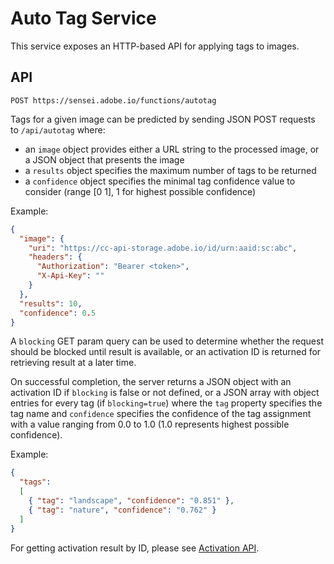 # Auto Tag Service

This service exposes an HTTP-based API for applying tags to images.

## API

```
POST https://sensei.adobe.io/functions/autotag

```

Tags for a given image can be predicted by sending JSON POST requests to `/api/autotag` where:

* an `image` object provides either a URL string to the processed image, or a JSON object that presents the image
* a `results` object specifies the maximum number of tags to be returned
* a `confidence` object specifies the minimal tag confidence value to consider (range [0 1], 1 for highest possible confidence)

Example:

```json
{
  "image": {
    "uri": "https://cc-api-storage.adobe.io/id/urn:aaid:sc:abc",
    "headers": {
      "Authorization": "Bearer <token>",
      "X-Api-Key": ""
    }
  },
  "results": 10,
  "confidence": 0.5
}
```

A `blocking` GET param query can be used to determine whether the request should be blocked until result is available, or an activation ID is returned for retrieving result at a later time.

On successful completion, the server returns a JSON object with an activation ID if `blocking` is false or not defined, or a JSON array with object entries for every tag (if `blocking=true`) where the `tag` property specifies the tag name and `confidence` specifies the confidence of the tag assignment with a value ranging from 0.0 to 1.0 (1.0 represents highest possible confidence).

Example:

```json
{
  "tags":
  [
    { "tag": "landscape", "confidence": "0.851" },
    { "tag": "nature", "confidence": "0.762" }
  ]
}
```

For getting activation result by ID, please see [Activation API](activation.md).
